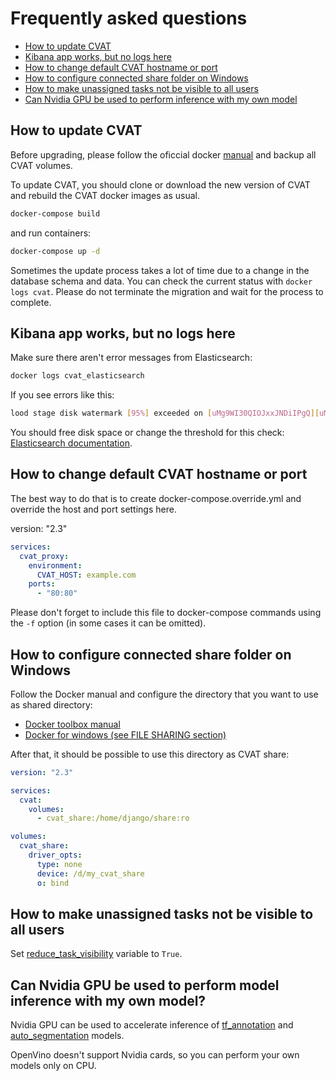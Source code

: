 # Frequently asked questions
- [How to update CVAT](#how-to-update-cvat)
- [Kibana app works, but no logs here](#kibana-app-works-but-no-logs-here)
- [How to change default CVAT hostname or port](#how-to-change-default-cvat-hostname-or-port)
- [How to configure connected share folder on Windows](#how-to-configure-connected-share-folder-on-windows)
- [How to make unassigned tasks not be visible to all users](#how-to-make-unassigned-tasks-not-be-visible-to-all-users)
- [Can Nvidia GPU be used to perform inference with my own model](#can-nvidia-gpu-be-used-to-perform-inference-with-my-own-model)

## How to update CVAT
Before upgrading, please follow the oficcial docker
[manual](https://docs.docker.com/storage/volumes/#backup-restore-or-migrate-data-volumes) and backup all CVAT volumes.

To update CVAT, you should clone or download the new version of CVAT and rebuild the CVAT docker images as usual.
```sh
docker-compose build
```
and run containers:
```sh
docker-compose up -d
```

Sometimes the update process takes a lot of time due to a change in the database schema and data.
You can check the current status with `docker logs cvat`.
Please do not terminate the migration and wait for the process to complete.

## Kibana app works, but no logs here
Make sure there aren't error messages from Elasticsearch:
```sh
docker logs cvat_elasticsearch
```
If you see errors like this:
```sh
lood stage disk watermark [95%] exceeded on [uMg9WI30QIOJxxJNDiIPgQ][uMg9WI3][/usr/share/elasticsearch/data/nodes/0] free: 116.5gb[4%], all indices on this node will be marked read-only
```
You should free disk space or change the threshold for this check: [Elasticsearch documentation](https://www.elastic.co/guide/en/elasticsearch/reference/6.8/disk-allocator.html).

## How to change default CVAT hostname or port
The best way to do that is to create docker-compose.override.yml and override the host and port settings here.

version: "2.3"
```yaml
services:
  cvat_proxy:
    environment:
      CVAT_HOST: example.com
    ports:
      - "80:80"
```

Please don't forget to include this file to docker-compose commands
using the `-f` option (in some cases it can be omitted).

## How to configure connected share folder on Windows
Follow the Docker manual and configure the directory that you want to use as shared directory:
- [Docker toolbox manual](https://docs.docker.com/toolbox/toolbox_install_windows/#optional-add-shared-directories)
- [Docker for windows (see FILE SHARING section)](https://docs.docker.com/docker-for-windows/#resources)

After that, it should be possible to use this directory as CVAT share:
```yaml
version: "2.3"

services:
  cvat:
    volumes:
      - cvat_share:/home/django/share:ro

volumes:
  cvat_share:
    driver_opts:
      type: none
      device: /d/my_cvat_share
      o: bind
```

## How to make unassigned tasks not be visible to all users
Set [reduce_task_visibility](../../settings/base.py#L424) variable to `True`.

## Can Nvidia GPU be used to perform model inference with my own model?
Nvidia GPU can be used to accelerate inference of [tf_annotation](../../../components/tf_annotation/README.md) and [auto_segmentation](../../../components/auto_segmentation/README.md) models.

OpenVino doesn't support Nvidia cards, so you can perform your own models only on CPU.

